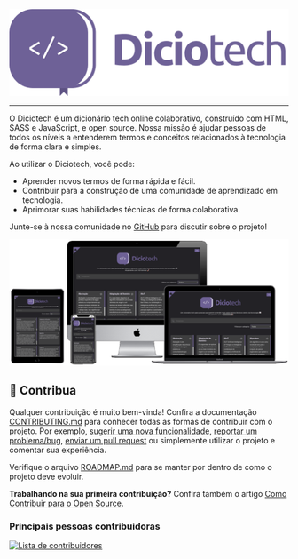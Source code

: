 <div align="center">
  <img src="./assets/img/brand/logo/colored.png">
</div>

---

O Diciotech é um dicionário tech online colaborativo, construído com HTML, SASS e JavaScript, e open source. Nossa missão é ajudar pessoas de todos os níveis a entenderem termos e conceitos relacionados à tecnologia de forma clara e simples.

Ao utilizar o Diciotech, você pode:

- Aprender novos termos de forma rápida e fácil.
- Contribuir para a construção de uma comunidade de aprendizado em tecnologia.
- Aprimorar suas habilidades técnicas de forma colaborativa.

Junte-se à nossa comunidade no [GitHub](https://github.com/levxyca/diciotech/discussions) para discutir sobre o projeto!

![Imagem de captura do site do Diciotech](./assets/img/diciotech-screenshot.png)

## 🤝 Contribua

Qualquer contribuição é muito bem-vinda! Confira a documentação [CONTRIBUTING.md](CONTRIBUTING.md) para conhecer todas as formas de contribuir com o projeto. Por exemplo, [sugerir uma nova funcionalidade](https://github.com/levxyca/diciotech/issues/new?assignees=&labels=&template=feature_request.md&title=), [reportar um problema/bug](https://github.com/levxyca/diciotech/issues/new?assignees=&labels=bug&template=bug_report.md&title=), [enviar um pull request](https://help.github.com/articles/about-pull-requests/) ou simplemente utilizar o projeto e comentar sua experiência.

Verifique o arquivo [ROADMAP.md](ROADMAP.md) para se manter por dentro de como o projeto deve evoluir.

**Trabalhando na sua primeira contribuição?** Confira também o artigo [Como Contribuir para o Open Source](https://opensource.guide/pt/how-to-contribute/).

### Principais pessoas contribuidoras

<a href="https://github.com/levxyca/diciotech/graphs/contributors">
  <img src="https://contrib.rocks/image?repo=levxyca/diciotech&anon=0&columns=10&max=30" alt="Lista de contribuidores"/>
</a>
